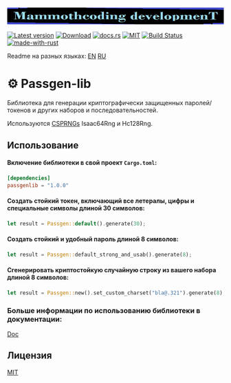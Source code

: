 ![alt text](./McDev_thin_900x70.png "McDev_thin_900x70.png")

[![Latest version](https://img.shields.io/crates/v/passgen-lib.svg)](https://crates.io/crates/passgen-lib)
[![Download](https://img.shields.io/crates/d/passgen-lib.svg)](https://crates.io/crates/passgen-lib)
[![docs.rs](https://docs.rs/passgen-lib/badge.svg)](https://docs.rs/passgen-lib/)
[![MIT](https://img.shields.io/badge/license-MIT-blue.svg)](https://choosealicense.com/licenses/mit/)
[![Build Status](https://github.com/mammothcoding/passgen-lib/actions/workflows/rust.yml/badge.svg?event=push)](https://github.com/mammothcoding/passgen-lib/actions/workflows/rust.yml)
[![made-with-rust](https://img.shields.io/badge/Made%20with-Rust-1f425f.svg)](https://www.rust-lang.org/)

Readme на разных языках:
[EN](https://github.com/mammothcoding/passgen-lib/blob/master/README.md)
[RU](https://github.com/mammothcoding/passgen-lib/blob/master/README.ru.md)

# ⚙ Passgen-lib

Библиотека для генерации криптографически защищенных паролей/токенов и других наборов и последовательностей.

Используются [CSPRNGs](https://rust-random.github.io/book/guide-rngs.html#cryptographically-secure-pseudo-random-number-generators-csprngs) Isaac64Rng и Hc128Rng.

## Использование

#### Включение библиотеки в свой проект `Cargo.toml`:

```toml
[dependencies]
passgenlib = "1.0.0"
```

#### Создать стойкий токен, включающий все летералы, цифры и специальные символы длиной 30 символов:

```rust
let result = Passgen::default().generate(30);
```

#### Создать стойкий и удобный пароль длиной 8 символов:

```rust
let result = Passgen::default_strong_and_usab().generate(8);
```
#### Сгенерировать криптостойкую случайную строку из вашего набора длиной 8 символов:

```rust
let result = Passgen::new().set_custom_charset("bla@.321").generate(8);
```

### Больше информации по использованию библиотеки в документации:
[Doc](https://docs.rs/passgenlib/latest/passgenlib/)

## Лицензия

[MIT](https://choosealicense.com/licenses/mit/)